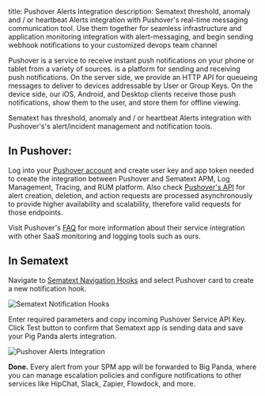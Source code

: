 title: Pushover Alerts Integration description: Sematext threshold, anomaly and / or heartbeat Alerts integration with Pushover's real-time messaging communication tool. Use them together for seamless infrastructure and application monitoring integration with alert-messaging, and begin sending webhook notifications to your customized devops team channel

Pushover is a service to receive instant push notifications on your phone or tablet from a variety of sources.  is a platform for sending and receiving push notifications. On the server side, we provide an HTTP API for queueing messages to deliver to devices addressable by User or Group Keys. On the device side, our iOS, Android, and Desktop clients receive those push notifications, show them to the user, and store them for offline viewing.

Sematext has threshold, anomaly and / or heartbeat Alerts integration with Pushover's's alert/incident management and notification tools.

## **In Pushover:**

Log into your [Pushover account](https://pushover.net/login) and create user key and app token needed to create the integration between Pushover and Sematext APM, Log Management, Tracing, and RUM platform. Also check [Pushover's API](https://pushover.net/api) for alert creation, deletion, and action requests are processed asynchronously to provide higher availability and scalability, therefore valid requests for those endpoints.

Visit Pushover's [FAQ](https://pushover.net/faq) for more information about their service integration with other SaaS monitoring and logging tools such as ours.

## **In Sematext**

Navigate to [Sematext Navigation Hooks](https://apps.sematext.com/ui/webhook-create) and select Pushover card to create a new notification hook.

![Sematext Notification Hooks](https://sematext.com/docs/images/integrations/sematext-notification-hooks.png "Sematext Notification Hook")

Enter required parameters and copy incoming Pushover Service API Key. Click Test button to confirm that Sematext app is sending data and save your Pig Panda alerts integration.

![Pushover Alerts Integration](https://sematext.com/docs/images/integrations/pushover-integration.png "Pushover Integration")

**Done.** Every alert from your SPM app will be forwarded to Big Panda,
where you can manage escalation policies and configure notifications to
other services like HipChat, Slack, Zapier, Flowdock, and more.
